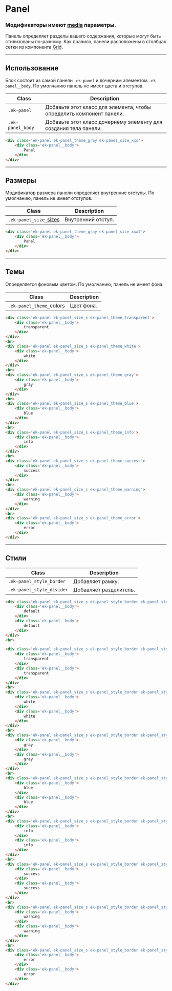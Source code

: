 [colors]: base/colors.md
[sizes]: base/sizes.md
[media]: base/media.md

[grid]: packages/evokit-grid/

# Panel

### Модификаторы имеют [media] параметры.

Панель определяет разделы вашего содержания, которые могут быть стилизованы по-разному. Как правило, панели расположены в столбцах сетки из компонента [Grid][grid].

---

## Использование

Блок состоит из самой панели `.ek-panel`  и дочерним элементом `.ek-panel__body`. По умолчанию панель не имеет цвета и отступов.

|       Class       |                              Description                               |
|-------------------|------------------------------------------------------------------------|
|  `.ek-panel`      |  Добавьте этот класс для элемента, чтобы определить компонент панели.  |
|  `.ek-panel_body` |  Добавьте этот класс дочернему элементу для создания тела панели.      |

``` html
<div class='ek-panel ek-panel_theme_gray ek-panel_size_xxs'>
    <div class='ek-panel__body'>
        Panel
    </div>
</div>
```

---

## Размеры

Модификатор размера панели определяет внутренние отступы. По умолчанию, панель не имеет отступов.

|           Class           |      Description      |
|---------------------------|-----------------------|
|  `.ek-panel_size_`[sizes] | Внутренний отступ.    |

``` html
<div class='ek-panel ek-panel_theme_gray ek-panel_size_xxxl'>
    <div class='ek-panel__body'>
        Panel
    </div>
</div>
```

---

## Темы

Определяется фоновым цветом. По умолчанию, панель не имеет фона.

|             Class             |      Description      |
|-------------------------------|-----------------------|
| `.ek-panel_theme_`[colors] | Цвет фона. |


``` html
<div class='ek-panel ek-panel_size_s ek-panel_theme_transparent'>
    <div class='ek-panel__body'>
        transparent
    </div>
</div>
<br>
<div class='ek-panel ek-panel_size_s ek-panel_theme_white'>
    <div class='ek-panel__body'>
        white
    </div>
</div>
<br>
<div class='ek-panel ek-panel_size_s ek-panel_theme_gray'>
    <div class='ek-panel__body'>
        gray
    </div>
</div>
<br>
<div class='ek-panel ek-panel_size_s ek-panel_theme_blue'>
    <div class='ek-panel__body'>
        blue
    </div>
</div>
<br>
<div class='ek-panel ek-panel_size_s ek-panel_theme_info'>
    <div class='ek-panel__body'>
        info
    </div>
</div>
<br>
<div class='ek-panel ek-panel_size_s ek-panel_theme_success'>
    <div class='ek-panel__body'>
        success
    </div>
</div>
<br>
<div class='ek-panel ek-panel_size_s ek-panel_theme_warning'>
    <div class='ek-panel__body'>
        warning
    </div>
</div>
<br>
<div class='ek-panel ek-panel_size_s ek-panel_theme_error'>
    <div class='ek-panel__body'>
        error
    </div>
</div>
```

---

## Стили

|           Class            |    Description   |
|----------------------------|------------------|
|  `.ek-panel_style_border`  | Добавляет рамку. |
|  `.ek-panel_style_divider`  | Добавляет разделитель. |

``` html
<div class='ek-panel ek-panel_size_s ek-panel_style_border ek-panel_style_divider'>
    <div class='ek-panel__body'>
        default
    </div>
    <div class='ek-panel__body'>
        default
    </div>
</div>
<br>

<div class='ek-panel ek-panel_size_s ek-panel_style_border ek-panel_style_divider ek-panel_theme_transparent'>
    <div class='ek-panel__body'>
        transparent
    </div>
    <div class='ek-panel__body'>
        transparent
    </div>
</div>
<br>
<div class='ek-panel ek-panel_size_s ek-panel_style_border ek-panel_style_divider ek-panel_theme_white'>
    <div class='ek-panel__body'>
        white
    </div>
    <div class='ek-panel__body'>
        white
    </div>
</div>
<br>
<div class='ek-panel ek-panel_size_s ek-panel_style_border ek-panel_style_divider ek-panel_theme_gray'>
    <div class='ek-panel__body'>
        gray
    </div>
    <div class='ek-panel__body'>
        gray
    </div>
</div>
<br>
<div class='ek-panel ek-panel_size_s ek-panel_style_border ek-panel_style_divider ek-panel_theme_blue'>
    <div class='ek-panel__body'>
        blue
    </div>
    <div class='ek-panel__body'>
        blue
    </div>
</div>
<br>
<div class='ek-panel ek-panel_size_s ek-panel_style_border ek-panel_style_divider ek-panel_theme_info'>
    <div class='ek-panel__body'>
        info
    </div>
    <div class='ek-panel__body'>
        info
    </div>
</div>
<br>
<div class='ek-panel ek-panel_size_s ek-panel_style_border ek-panel_style_divider ek-panel_theme_success'>
    <div class='ek-panel__body'>
        success
    </div>
    <div class='ek-panel__body'>
        success
    </div>
</div>
<br>
<div class='ek-panel ek-panel_size_s ek-panel_style_border ek-panel_style_divider ek-panel_theme_warning'>
    <div class='ek-panel__body'>
        warning
    </div>
    <div class='ek-panel__body'>
        warning
    </div>
</div>
<br>
<div class='ek-panel ek-panel_size_s ek-panel_style_border ek-panel_style_divider ek-panel_theme_error'>
    <div class='ek-panel__body'>
        error
    </div>
    <div class='ek-panel__body'>
        error
    </div>
</div>
```

